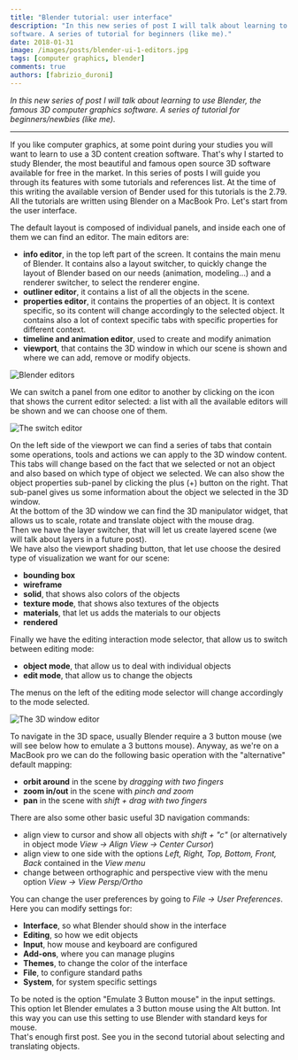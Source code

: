 ```yaml
---
title: "Blender tutorial: user interface"
description: "In this new series of post I will talk about learning to use Blender, the famous 3D computer graphics
software. A series of tutorial for beginners (like me)."
date: 2018-01-31
image: /images/posts/blender-ui-1-editors.jpg
tags: [computer graphics, blender]
comments: true
authors: [fabrizio_duroni]
---
```


*In this new series of post I will talk about learning to use Blender, the famous 3D computer graphics software. A
series of tutorial for beginners/newbies (like me).*

---

If you like computer graphics, at some point during your studies you will want to learn to use a 3D content creation
software. That's why I started to study Blender, the most beautiful and famous open source 3D software available for
free in the market. In this series of posts I will guide you through its features with some tutorials and references
list. At the time of this writing the available version of Bender used for this tutorials is the 2.79. All the tutorials
are written using Blender on a MacBook Pro. Let's start from the user interface.

The default layout is composed of individual panels, and inside each one of them we can find an editor. The main editors
are:

* **info editor**, in the top left part of the screen. It contains the main menu of Blender. It contains also a layout
  switcher, to quickly change the layout of Blender based on our needs (animation, modeling...) and a renderer switcher,
  to select the renderer engine.
* **outliner editor**, it contains a list of all the objects in the scene.
* **properties editor**, it contains the properties of an object. It is context specific, so its content will change
  accordingly to the selected object. It contains also a lot of context specific tabs with specific properties for
  different context.
* **timeline and animation editor**, used to create and modify animation
* **viewport**, that contains the 3D window in which our scene is shown and where we can add, remove or modify objects.

![Blender editors](../images/posts/blender-ui-1-editors.jpg)

We can switch a panel from one editor to another by clicking on the icon that shows the current editor selected: a list
with all the available editors will be shown and we can choose one of them.

![The switch editor](../images/posts/blender-ui-2-switch-editor.jpg)

On the left side of the viewport we can find a series of tabs that contain some operations, tools and actions we can
apply to the 3D window content. This tabs will change based on the fact that we selected or not an object and also based
on which type of object we selected. We can also show the object properties sub-panel by clicking the plus (+) button on
the right. That sub-panel gives us some information about the object we selected in the 3D window.  
At the bottom of the 3D window we can find the 3D manipulator widget, that allows us to scale, rotate and translate
object with the mouse drag.  
Then we have the layer switcher, that will let us create layered scene (we will talk about layers in a future post).  
We have also the viewport shading button, that let use choose the desired type of visualization we want for our scene:

* **bounding box**
* **wireframe**
* **solid**, that shows also colors of the objects
* **texture mode**, that shows also textures of the objects
* **materials**, that let us adds the materials to our objects
* **rendered**

Finally we have the editing interaction mode selector, that allow us to switch between editing mode:

* **object mode**, that allow us to deal with individual objects
* **edit mode**, that allow us to change the objects

The menus on the left of the editing mode selector will change accordingly to the mode selected.

![The 3D window editor](../images/posts/blender-ui-3-3Dwindow.jpg)

To navigate in the 3D space, usually Blender require a 3 button mouse (we will see below how to emulate a 3 buttons
mouse). Anyway, as we're on a MacBook pro we can do the following basic operation with the "alternative" default
mapping:

* **orbit around** in the scene by *dragging with two fingers*
* **zoom in/out** in the scene with *pinch and zoom*
* **pan** in the scene with *shift + drag with two fingers*

There are also some other basic useful 3D navigation commands:

* align view to cursor and show all objects with *shift + "c"* (or alternatively in object mode *View -> Align View ->
  Center Cursor*)
* align view to one side with the options *Left, Right, Top, Bottom, Front, Back* contained in the *View menu*
* change between orthographic and perspective view with the menu option *View -> View Persp/Ortho*

You can change the user preferences by going to *File -> User Preferences*. Here you can modify settings for:

* **Interface**, so what Blender should show in the interface
* **Editing**, so how we edit objects
* **Input**, how mouse and keyboard are configured
* **Add-ons**, where you can manage plugins
* **Themes**, to change the color of the interface
* **File**, to configure standard paths
* **System**, for system specific settings

To be noted is the option "Emulate 3 Button mouse" in the input settings. This option let Blender emulates a 3 button
mouse using the Alt button. Int this way you can use this setting to use Blender with standard keys for mouse.  
That's enough first post. See you in the second tutorial about selecting and translating objects.
